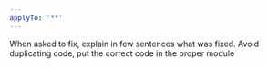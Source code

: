 ```yaml
---
applyTo: '**'
---
```

When asked to fix, explain in few sentences what was fixed.
Avoid duplicating code, put the correct code in the proper module